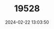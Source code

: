 ---
title: "19528"
category: "Rhinolophus canuti"
draft: false
date: 2024-02-22 13:03:50
languages:
  English: ["Canut's Horseshoe Bat"]
---